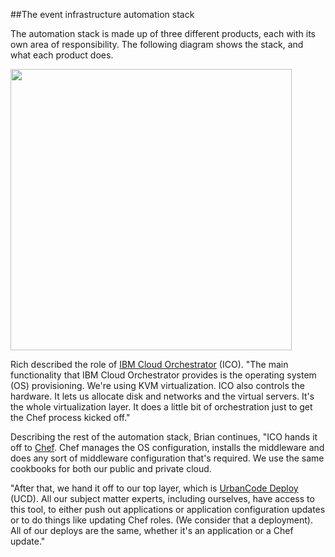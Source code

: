 ##The event infrastructure automation stack

The automation stack is made up of three different products, each with its own area of responsibility. The following diagram shows the stack, and what each product does.

<img src="/assets/images/skills/continuous-availability-at-ibm/stack.png" style="width: 450px;"/>

Rich described the role of [IBM Cloud Orchestrator](http://www-03.ibm.com/software/products/en/ibm-cloud-orchestrator) (ICO). "The main functionality that IBM Cloud Orchestrator provides is the operating system (OS) provisioning. We're using KVM virtualization. ICO also controls the hardware. It lets us allocate disk and networks and the virtual servers. It's the whole virtualization layer. It does a little bit of orchestration just to get the Chef process kicked off."

Describing the rest of the automation stack, Brian continues, "ICO hands it off to [Chef](http://www.chef.io/). Chef manages the OS configuration, installs the middleware and does any sort of middleware configuration that's required. We use the same cookbooks for both our public and private cloud.

"After that, we hand it off to our top layer, which is [UrbanCode Deploy](http://www-03.ibm.com/software/products/en/ucdep) (UCD). All our subject matter experts, including ourselves, have access to this tool, to either push out applications or application configuration updates or to do things like updating Chef roles. (We consider that a deployment). All of our deploys are the same, whether it's an application or a Chef update."
